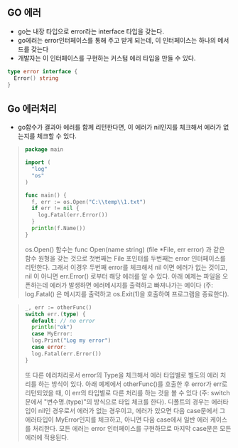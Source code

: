 ## GO 에러

- go는 내장 타입으로 error라는 interface 타입을 갖는다.
- go에러는 error인터페이스를 통해 주고 받게 되는데, 이 인터페이스는 하나의 메서드를 갖는다
- 개발자는 이 인터페이스를 구현하는 커스텀 에러 타입을 만들 수 있다.

```go
type error interface {
  Error() string
}
```



## Go 에러처리

- go함수가 결과아 에러를 함께 리턴한다면, 이 에러가 nil인지를 체크해서 에러가 없는지를 체크할 수 있다.

> ```go
> package main
> 
> import (
>   "log"
>   "os"
> )
> 
> func main() {
>   f, err := os.Open("C:\\temp\\1.txt")
>   if err != nil {
>     log.Fatal(err.Error())
>   }
>   println(f.Name())
> }
> ```
>
> os.Open() 함수는 func Open(name string) (file *File, err error) 과 같은 함수 원형을 갖는 것으로 첫번째는 File 포인터를 두번째는 error 인터페이스를 리턴한다. 그래서 이경우 두번째 error를 체크해서 nil 이면 에러가 없는 것이고, nil 이 아니면 err.Error() 로부터 해당 에러를 알 수 있다. 아래 예제는 파일을 오픈하는데 에러가 발생하면 에러메시지를 출력하고 빠져나가는 예이다 (주: log.Fatal() 은 메시지를 출력하고 os.Exit(1)을 호출하여 프로그램을 종료한다).

> ```go
> _, err := otherFunc()
> switch err.(type) {
>   default: // no error
>   println("ok")
>   case MyError:
>   log.Print("Log my error")
>   case error:
>   log.Fatal(err.Error())
> }
> ```
>
> 또 다른 에러처리로서 error의 Type을 체크해서 에러 타입별로 별도의 에러 처리를 하는 방식이 있다.  아래 예제에서 otherFunc()를 호출한 후 error가 err로 리턴되었을 때, 이 err의 타입별로 다른 처리를 하는 것을 볼 수 있다 (주: switch 문에서 "변수명.(type)"의 방식으로 타입 체크를 한다). 디폴트의 경우는 에러타입이 nil인 경우로서 에러가 없는 경우이고, 에러가 있으면 다음 case문에서 그 에러타입이 MyError인지를 체크하고, 아니면 다음 case에서 일반 에러 케이스를 처리한다. 모든 에러는 error 인터페이스를 구현하므로 마지막 case문은 모든 에러에 적용된다.